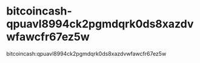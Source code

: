 # bitcoincash-qpuavl8994ck2pgmdqrk0ds8xazdvwfawcfr67ez5w
bitcoincash:qpuavl8994ck2pgmdqrk0ds8xazdvwfawcfr67ez5w
